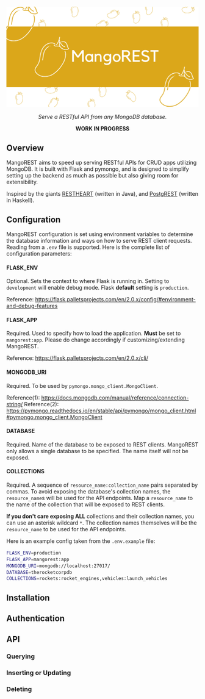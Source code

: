 ![mangorest-logo](mangorest-logo.png)

<p align="center"><em>Serve a RESTful API from any MongoDB database.</em></p>

<p align="center"><strong>WORK IN PROGRESS</strong></p>


## Overview

MangoREST aims to speed up serving RESTful APIs for CRUD apps utilizing MongoDB. It is built with Flask and pymongo, and is designed to simplify setting up the backend as much as possible but also giving room for extensibility.

Inspired by the giants [RESTHEART](https://restheart.org/) (written in Java), and [PostgREST](https://postgrest.org/en/v8.0/index.html) (written in Haskell).

## Configuration

MangoREST configuration is set using environment variables to determine the database information and ways on how to serve REST client requests. Reading from a `.env` file is supported. Here is the complete list of configuration parameters:

#### FLASK_ENV

Optional. Sets the context to where Flask is running in. Setting to `development` will enable debug mode. Flask **default** setting is `production`.

Reference: https://flask.palletsprojects.com/en/2.0.x/config/#environment-and-debug-features

#### FLASK_APP

Required. Used to specify how to load the application. **Must** be set to `mangorest:app`. Please do change accordingly if customizing/extending MangoREST.

Reference: https://flask.palletsprojects.com/en/2.0.x/cli/

#### MONGODB_URI

Required. To be used by `pymongo.mongo_client.MongoClient`.

Reference(1): https://docs.mongodb.com/manual/reference/connection-string/
Reference(2): https://pymongo.readthedocs.io/en/stable/api/pymongo/mongo_client.html#pymongo.mongo_client.MongoClient

#### DATABASE

Required. Name of the database to be exposed to REST clients. MangoREST only allows a single database to be specified. The name itself will not be exposed.

#### COLLECTIONS

Required. A sequence of `resource_name:collection_name` pairs separated by commas. To avoid exposing the database's collection names, the `resource_name`s will be used for the API endpoints. Map a `resource_name` to the name of the collection that will be exposed to REST clients.

**If you don't care exposing ALL** collections and their collection names, you can use an asterisk wildcard `*`. The collection names themselves will be the `resource_name` to be used for the API endpoints.

Here is an example config taken from the `.env.example` file:

```bash
FLASK_ENV=production
FLASK_APP=mangorest:app
MONGODB_URI=mongodb://localhost:27017/
DATABASE=therocketcorpdb
COLLECTIONS=rockets:rocket_engines,vehicles:launch_vehicles
```

## Installation

## Authentication

## API

### Querying

### Inserting or Updating

### Deleting


